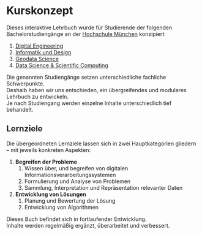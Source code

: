 # Kurskonzept

Dieses interaktive Lehrbuch wurde für Studierende der folgenden Bachelorstudiengänge an der [Hochschule München](https://hm.edu/) konzipiert:

1. [Digital Engineering](https://mucdai.hm.edu/studieninteressierte/bachelor_digital_engineering/index.de.html)
2. [Informatik und Design](https://mucdai.hm.edu/studieninteressierte/bachelor_informatik_und_design/index.de.html)
3. [Geodata Science](https://mucdai.hm.edu/studieninteressierte/bachelor_geodata_science/index.de.html)
4. [Data Science \& Scientific Computing](https://cs.hm.edu/studieninteressierte/studienangebot/bachelor_data_science/index.de.html)

Die genannten Studiengänge setzen unterschiedliche fachliche Schwerpunkte.  
Deshalb haben wir uns entschieden, ein übergreifendes und modulares Lehrbuch zu entwickeln.  
Je nach Studiengang werden einzelne Inhalte unterschiedlich tief behandelt.

## Lernziele

Die übergeordneten Lernziele lassen sich in zwei Hauptkategorien gliedern – mit jeweils konkreten Aspekten:

1. **Begreifen der Probleme**
   1. Wissen über, und begreifen von digitalen Informationsverarbeitungssystemen
   2. Formulierung und Analyse von Problemen
   3. Sammlung, Interpretation und Repräsentation relevanter Daten
2. **Entwicklung von Lösungen** 
   1. Planung und Bewertung der Lösung
   2. Entwicklung von Algorithmen

Dieses Buch befindet sich in fortlaufender Entwicklung.  
Inhalte werden regelmäßig ergänzt, überarbeitet und verbessert.